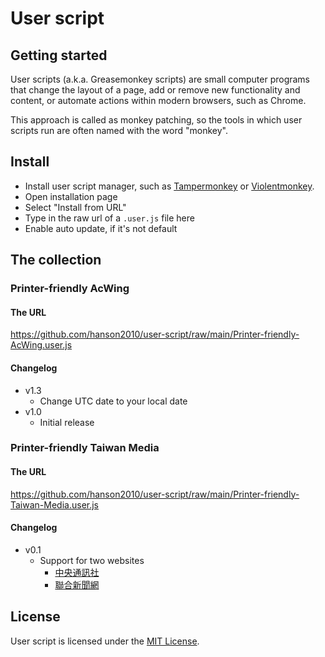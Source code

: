 # User script

## Getting started

User scripts (a.k.a. Greasemonkey scripts) are small computer programs that change the layout of a page, add or remove new functionality and content, or automate actions within modern browsers, such as Chrome.

This approach is called as monkey patching, so the tools in which user scripts run are often named with the word "monkey".

## Install

- Install user script manager, such as [Tampermonkey](https://chrome.google.com/webstore/detail/tampermonkey/dhdgffkkebhmkfjojejmpbldmpobfkfo?hl=en) or [Violentmonkey](https://chrome.google.com/webstore/detail/violentmonkey/jinjaccalgkegednnccohejagnlnfdag?hl=en).
- Open installation page
- Select "Install from URL"
- Type in the raw url of a `.user.js` file here
- Enable auto update, if it's not default

## The collection

### Printer-friendly AcWing

#### The URL

https://github.com/hanson2010/user-script/raw/main/Printer-friendly-AcWing.user.js

#### Changelog

- v1.3
  - Change UTC date to your local date
- v1.0
  - Initial release

### Printer-friendly Taiwan Media

#### The URL

https://github.com/hanson2010/user-script/raw/main/Printer-friendly-Taiwan-Media.user.js

#### Changelog

- v0.1
  - Support for two websites
    - [中央通訊社](https://www.cna.com.tw/)
    - [聯合新聞網](https://udn.com/news/index)

## License

User script is licensed under the [MIT License](http://opensource.org/licenses/MIT).
